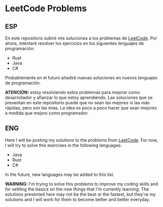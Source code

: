 # LeetCode Problems

## ESP
En este repositorio subiré mis soluciones a los problemas de [LeetCode](https://leetcode.com/).
Por ahora, intentaré resolver los ejercicios en los siguientes lenguajes de programación:

- Rust
- Java
- C#

Probablemente en el futuro añadiré nuevas soluciones en nuevos lenguajes de programación.

**ATENCIÓN:** estoy resolviendo estos problemas para mejorar como desarrollador y afianzar lo 
que estoy aprendiendo. Las soluciones que se presentan en este repositorio puede que no sean las mejores
ni las más rápidas, pero son las mías. La idea es poco a poco hacer que sean mejores a medida que mejoro
como programador.

###
## ENG
Here I will be posting my solutions to the problems from [LeetCode](https://leetcode.com/).
For now, I will try to solve this exercises in the following languages:

- Java
- Rust
- C#

In the future, new languages may be added to this list.

**WARNING:** I'm trying to solve this problems to improve my coding skills and for
settling the basics on the new things that I'm currently learning. The solutions 
presented here may not be the best or the fastest, but they're my solutions and I 
will work for them to become better and better everyday.
